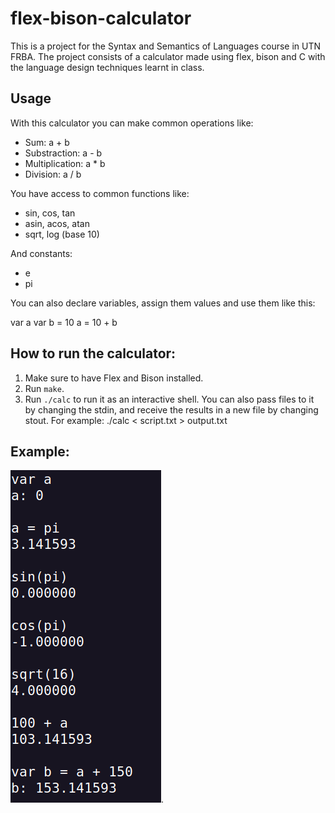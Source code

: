 # flex-bison-calculator

This is a project for the Syntax and Semantics of Languages course in UTN FRBA.
The project consists of a calculator made using flex, bison and C with the language design techniques learnt in class.

## Usage

With this calculator you can make common operations like:

- Sum: a + b
- Substraction: a - b
- Multiplication: a * b
- Division: a / b

You have access to common functions like:

- sin, cos, tan
- asin, acos, atan
- sqrt, log (base 10)

And constants:

- e
- pi

You can also declare variables, assign them values and use them like this:

var a
var b = 10
a = 10 + b

## How to run the calculator:

1. Make sure to have Flex and Bison installed.
2. Run `make`.
3. Run `./calc` to run it as an interactive shell. You can also pass files to it by changing the stdin, and receive the results in a new file by changing stout. For example: ./calc < script.txt > output.txt

## Example:

![Usage example](./example.png).
